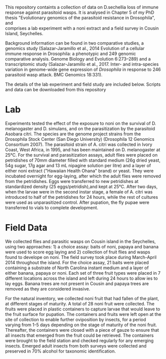 This repository containts a collection of data on D.sechellia loss of immune response against parasitoid wasps. 
It is analysed in Chapter 5 of my PhD thesis "Evolutionary genomics of the parasitoid resistance in Drosophila", and  
comprises a lab experiment with a noni extract and a field survey in Cousin Island, Seychelles. 

Background information can be found in two comparative studies, a genomics study (Salazar-Jaramillo et al., 2014 Evolution of a cellular immune response in Drosophila: a phenotypic and 249 genomic comparative analysis. Genome Biology and Evolution 6:273–289) and a transcriptomic study (Salazar-Jaramillo et al., 2017. Inter- and intra-species variation in genome-wide gene expression of _Drosophila_ in response to 246 parasitoid wasp attack. BMC Genomics 18:331).

The details of the lab experiment and field study are included below. Scripts and data can be downloaded from this repository

# Lab 
Experiments tested the effect of the exposure to noni on the survival of D. melanogaster and D. simulans, and on the parasitization by the parasitoid Asobara citri. The species are the genome project strains from the Drosophila Stock
Center (San Diego University) (Drosophila 12 Genomics Consortium 2007). The parasitoid strain of A. citri was collected in Ivory Coast, West Africa, in 1995, and has been maintained on D. melanogaster at 25°C. For the survival and parasitization assays, adult 
flies were placed on petridishes of 70mm diameter filled with standard medium (26g dried yeast, 54g sugar, 17g agar and 13 mL nipagine solution per litre) and a layer of either noni extract ("Hawaiian Health Ohana" brand) or yeast. They were incubated overnight for
egg-laying, after which the adult flies were removed from the petridishes. Eggs were transferred to new petridishes at standardized density (25 eggs/petridish),and kept at 25°C. After two days, when the larvae were in the second instar stage, a female of A. citri was introduced to half of the petridishes for 24 hours, while the rest of cultures were used as unparasitized control. After pupation, the 
fly pupae were transferred to vials to complete development.  

# Field Data

We collected flies and parasitic wasps on Cousin island in the Seychelles, using
two approaches: 1) a choice assay: baits of noni, papaya and banana were used
to score egg laying and 2) collection of fruit 
flies and wasps found to develope on noni. The field survey took place during March-April 2014 throughout
the island. For the choice assay, 21 baits were placed containing a substrate of North Carolina instant medium and a layer of
either banana, papaya or noni. Each set of three fruit types were placed in 7
different locations across the island and left during 24 hours to allow 
ies to lay eggs. Banana trees are not present in Cousin and papaya trees are removed as
they are considered invasive. 

For the natural inventory, we collected noni fruit that had fallen of the
plant, at different stages of maturity. A total of 28 noni fruit were collected.
The fruits were placed in plastic containers to capture larvae that would leave
to the fruit surface for pupation. The containers and fruits were left open
at the site of collection to enable further oviposition by insects, for a period
varying from 1-5 days depending on the stage of maturity of the noni fruit.
Thereafter, the containers were closed with a piece of gauze to ensure that all
insects that emerged from the fruit could be retrieved. The containers were
brought to the field station and checked regularly for any emerging insects.
Emerged adult insects from both surveys were collected and preserved in 70%
alcohol for taxonomic identification.

